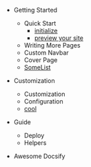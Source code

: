 <!-- docs/_sidebar.md -->
- Getting Started

  - <span>Quick Start</span>
    - [initialize](/chapters/$a_Getting-Started/$a_Quick-Start/initialize.md)
    - [preview your site](/chapters/$a_Getting-Started/$a_Quick-Start/preview-your-site.md)
  - <span>Writing More Pages</span>
  - <span>Custom Navbar</span>
  - <span>Cover Page</span>
  - [SomeList](/chapters/$a_Getting-Started/SomeList.md)
- Customization

  - <span>Customization</span>
  - <span>Configuration</span>
  - [cool](/chapters/$b_Customization/cool.md)
- Guide

  - <span>Deploy</span>
  - <span>Helpers</span>
- Awesome Docsify

